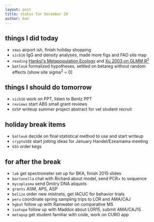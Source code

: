 ```yaml
---
layout: post
title: status for December 20
author: Dan
---
```


## things I did today

* `xmas` airport ish, finish holiday shopping
* `sicb16` IgG and density analyses, made more figs and FAO site map
* `reading` [Hanksi's Metapopulation Ecology](https://global.oup.com/academic/product/metapopulation-ecology-9780198540656?cc=us&lang=en&) and [Xu 2003 on GLMM R<sup>2</sup>](http://onlinelibrary.wiley.com/doi/10.1002/sim.1572/abstract)
* `batleuk` formalized hypotheses, settled on betareg without random effects (show site sigma<sup>2</sup> = 0)

## things I should do tomorrow
* `sicb16` work on PPT, listen to Bentz PPT
* `reviews` start ABS small grant reviews
* `GVSP` writeup summer project abstract for vet student recruit

## holiday break items 
* `batleuk` decide on final statistical method to use and start writeup
* `cryptoSEE` start jotting ideas for January Handel/Ezeamama meeting
* `GSS` order kegs

## for after the break
* `lab` get spectrometer set up for BKA, finish 2015 slides
* `bartonella` chat with Richard about model, send PCR+ to sequence
* `mycoplasma` send Dmitry DNA aliquots
* `grants` ASM, APS, ASP
* `belize` order new mistnets, get IACUC for behavior trials
* `peru` coordinate spring sampling trips to LOR and AMA/CAJ
* `hgbat` follow up with Rainwater on comparative MS
* `isotope` follow up with Maddox about LOR15, submit AMA/CAJ15
* `metapop` get student familiar with code, work on CURO app

<i class='fa fa-code' style='color:pink'> </i>
